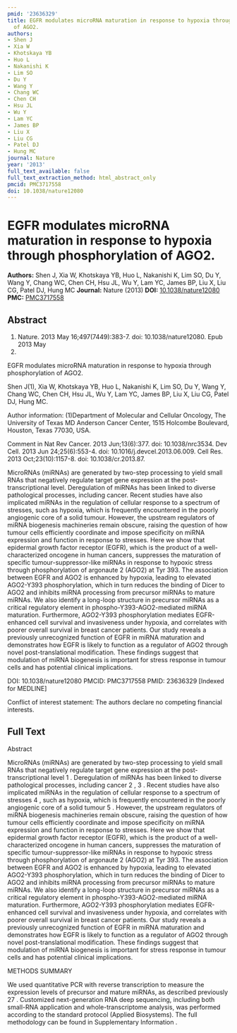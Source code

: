 ```yaml
---
pmid: '23636329'
title: EGFR modulates microRNA maturation in response to hypoxia through phosphorylation
  of AGO2.
authors:
- Shen J
- Xia W
- Khotskaya YB
- Huo L
- Nakanishi K
- Lim SO
- Du Y
- Wang Y
- Chang WC
- Chen CH
- Hsu JL
- Wu Y
- Lam YC
- James BP
- Liu X
- Liu CG
- Patel DJ
- Hung MC
journal: Nature
year: '2013'
full_text_available: false
full_text_extraction_method: html_abstract_only
pmcid: PMC3717558
doi: 10.1038/nature12080
---
```


# EGFR modulates microRNA maturation in response to hypoxia through phosphorylation of AGO2.
**Authors:** Shen J, Xia W, Khotskaya YB, Huo L, Nakanishi K, Lim SO, Du Y, Wang Y, Chang WC, Chen CH, Hsu JL, Wu Y, Lam YC, James BP, Liu X, Liu CG, Patel DJ, Hung MC
**Journal:** Nature (2013)
**DOI:** [10.1038/nature12080](https://doi.org/10.1038/nature12080)
**PMC:** [PMC3717558](https://www.ncbi.nlm.nih.gov/pmc/articles/PMC3717558/)

## Abstract

1. Nature. 2013 May 16;497(7449):383-7. doi: 10.1038/nature12080. Epub 2013 May
1.

EGFR modulates microRNA maturation in response to hypoxia through 
phosphorylation of AGO2.

Shen J(1), Xia W, Khotskaya YB, Huo L, Nakanishi K, Lim SO, Du Y, Wang Y, Chang 
WC, Chen CH, Hsu JL, Wu Y, Lam YC, James BP, Liu X, Liu CG, Patel DJ, Hung MC.

Author information:
(1)Department of Molecular and Cellular Oncology, The University of Texas MD 
Anderson Cancer Center, 1515 Holcombe Boulevard, Houston, Texas 77030, USA.

Comment in
    Nat Rev Cancer. 2013 Jun;13(6):377. doi: 10.1038/nrc3534.
    Dev Cell. 2013 Jun 24;25(6):553-4. doi: 10.1016/j.devcel.2013.06.009.
    Cell Res. 2013 Oct;23(10):1157-8. doi: 10.1038/cr.2013.87.

MicroRNAs (miRNAs) are generated by two-step processing to yield small RNAs that 
negatively regulate target gene expression at the post-transcriptional level. 
Deregulation of miRNAs has been linked to diverse pathological processes, 
including cancer. Recent studies have also implicated miRNAs in the regulation 
of cellular response to a spectrum of stresses, such as hypoxia, which is 
frequently encountered in the poorly angiogenic core of a solid tumour. However, 
the upstream regulators of miRNA biogenesis machineries remain obscure, raising 
the question of how tumour cells efficiently coordinate and impose specificity 
on miRNA expression and function in response to stresses. Here we show that 
epidermal growth factor receptor (EGFR), which is the product of a 
well-characterized oncogene in human cancers, suppresses the maturation of 
specific tumour-suppressor-like miRNAs in response to hypoxic stress through 
phosphorylation of argonaute 2 (AGO2) at Tyr 393. The association between EGFR 
and AGO2 is enhanced by hypoxia, leading to elevated AGO2-Y393 phosphorylation, 
which in turn reduces the binding of Dicer to AGO2 and inhibits miRNA processing 
from precursor miRNAs to mature miRNAs. We also identify a long-loop structure 
in precursor miRNAs as a critical regulatory element in 
phospho-Y393-AGO2-mediated miRNA maturation. Furthermore, AGO2-Y393 
phosphorylation mediates EGFR-enhanced cell survival and invasiveness under 
hypoxia, and correlates with poorer overall survival in breast cancer patients. 
Our study reveals a previously unrecognized function of EGFR in miRNA maturation 
and demonstrates how EGFR is likely to function as a regulator of AGO2 through 
novel post-translational modification. These findings suggest that modulation of 
miRNA biogenesis is important for stress response in tumour cells and has 
potential clinical implications.

DOI: 10.1038/nature12080
PMCID: PMC3717558
PMID: 23636329 [Indexed for MEDLINE]

Conflict of interest statement: The authors declare no competing financial 
interests.

## Full Text

Abstract

MicroRNAs (miRNAs) are generated by two-step processing to yield small RNAs that negatively regulate target gene expression at the post-transcriptional level 1 . Deregulation of miRNAs has been linked to diverse pathological processes, including cancer 2 , 3 . Recent studies have also implicated miRNAs in the regulation of cellular response to a spectrum of stresses 4 , such as hypoxia, which is frequently encountered in the poorly angiogenic core of a solid tumour 5 . However, the upstream regulators of miRNA biogenesis machineries remain obscure, raising the question of how tumour cells efficiently coordinate and impose specificity on miRNA expression and function in response to stresses. Here we show that epidermal growth factor receptor (EGFR), which is the product of a well-characterized oncogene in human cancers, suppresses the maturation of specific tumour-suppressor-like miRNAs in response to hypoxic stress through phosphorylation of argonaute 2 (AGO2) at Tyr 393. The association between EGFR and AGO2 is enhanced by hypoxia, leading to elevated AGO2-Y393 phosphorylation, which in turn reduces the binding of Dicer to AGO2 and inhibits miRNA processing from precursor miRNAs to mature miRNAs. We also identify a long-loop structure in precursor miRNAs as a critical regulatory element in phospho-Y393-AGO2-mediated miRNA maturation. Furthermore, AGO2-Y393 phosphorylation mediates EGFR-enhanced cell survival and invasiveness under hypoxia, and correlates with poorer overall survival in breast cancer patients. Our study reveals a previously unrecognized function of EGFR in miRNA maturation and demonstrates how EGFR is likely to function as a regulator of AGO2 through novel post-translational modification. These findings suggest that modulation of miRNA biogenesis is important for stress response in tumour cells and has potential clinical implications.

METHODS SUMMARY

We used quantitative PCR with reverse transcription to measure the expression levels of precursor and mature miRNAs, as described previously 27 . Customized next-generation RNA deep sequencing, including both small-RNA application and whole-transcriptome analysis, was performed according to the standard protocol (Applied Biosystems). The full methodology can be found in Supplementary Information .
